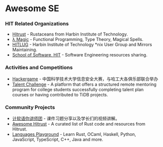 # Awesome SE

### HIT Related Organizations

- [Hitrust](https://github.com/h1trust) - Rustaceans from Harbin Institute of Technology.
- [λ Magic](https://github.com/lambda-magic) - Functional Programming, Type Theory, Magical Spells.
- [HITLUG](https://github.com/hitlug) - Harbin Institute of Technology \*nix User Group and Mirrors Maintaining.
- [School of Software, HIT](https://github.com/HIT-SE) - Software Engineering resources sharing.

### Activities and Competitions

- [Hackergame](https://git.lug.ustc.edu.cn/totoroyyw/hackergame-2020/-/tree/master) - 中国科学技术大学信息安全大赛，与哈工大各俱乐部联合举办
- [Talent Challenge](https://github.com/pingcap/talent-plan/blob/master/talent-challenge-program) - A platform that offers a structured remote mentoring program for college students successfully completing talent plan courses or having contributed to TiDB projects.

### Community Projects

- [计软语你讲师团](https://github.com/hitergszf/Awesome-HITWH-Resources-Sharing) - 课件习题分享以及学长们的视频讲解。
- [Awesome Hitrust](https://github.com/h1trust/awesome-hit-rust) - A curated list of Rust code and resources from Hitrust.
- [Languages Playground](https://github.com/raptazure/playground) - Learn Rust, OCaml, Haskell, Python, JavaScript, TypeScript, C++, Java and more.
